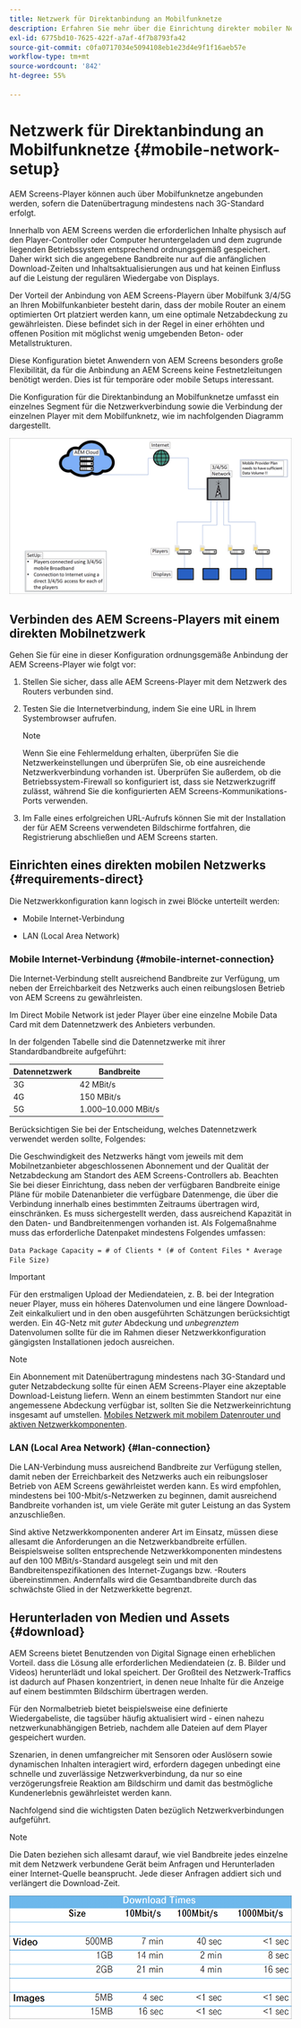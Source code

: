 ```yaml
---
title: Netzwerk für Direktanbindung an Mobilfunknetze
description: Erfahren Sie mehr über die Einrichtung direkter mobiler Netzwerke in AEM Screens.
exl-id: 6775bd10-7625-422f-a7af-4f7b8793fa42
source-git-commit: c0fa0717034e5094108eb1e23d4e9f1f16aeb57e
workflow-type: tm+mt
source-wordcount: '842'
ht-degree: 55%

---
```


# Netzwerk für Direktanbindung an Mobilfunknetze {#mobile-network-setup}

AEM Screens-Player können auch über Mobilfunknetze angebunden werden, sofern die Datenübertragung mindestens nach 3G-Standard erfolgt.

Innerhalb von AEM Screens werden die erforderlichen Inhalte physisch auf den Player-Controller oder Computer heruntergeladen und dem zugrunde liegenden Betriebssystem entsprechend ordnungsgemäß gespeichert. Daher wirkt sich die angegebene Bandbreite nur auf die anfänglichen Download-Zeiten und Inhaltsaktualisierungen aus und hat keinen Einfluss auf die Leistung der regulären Wiedergabe von Displays.

Der Vorteil der Anbindung von AEM Screens-Playern über Mobilfunk 3/4/5G an Ihren Mobilfunkanbieter besteht darin, dass der mobile Router an einem optimierten Ort platziert werden kann, um eine optimale Netzabdeckung zu gewährleisten. Diese befindet sich in der Regel in einer erhöhten und offenen Position mit möglichst wenig umgebenden Beton- oder Metallstrukturen.

Diese Konfiguration bietet Anwendern von AEM Screens besonders große Flexibilität, da für die Anbindung an AEM Screens keine Festnetzleitungen benötigt werden. Dies ist für temporäre oder mobile Setups interessant.

Die Konfiguration für die Direktanbindung an Mobilfunknetze umfasst ein einzelnes Segment für die Netzwerkverbindung sowie die Verbindung der einzelnen Player mit dem Mobilfunknetz, wie im nachfolgenden Diagramm dargestellt.

![](/help/using/assets/direct-mobile-1.png)

## Verbinden des AEM Screens-Players mit einem direkten Mobilnetzwerk

Gehen Sie für eine in dieser Konfiguration ordnungsgemäße Anbindung der AEM Screens-Player wie folgt vor:

1. Stellen Sie sicher, dass alle AEM Screens-Player mit dem Netzwerk des Routers verbunden sind.

1. Testen Sie die Internetverbindung, indem Sie eine URL in Ihrem Systembrowser aufrufen.

   >[!NOTE]
   >Wenn Sie eine Fehlermeldung erhalten, überprüfen Sie die Netzwerkeinstellungen und überprüfen Sie, ob eine ausreichende Netzwerkverbindung vorhanden ist. Überprüfen Sie außerdem, ob die Betriebssystem-Firewall so konfiguriert ist, dass sie Netzwerkzugriff zulässt, während Sie die konfigurierten AEM Screens-Kommunikations-Ports verwenden.

1. Im Falle eines erfolgreichen URL-Aufrufs können Sie mit der Installation der für AEM Screens verwendeten Bildschirme fortfahren, die Registrierung abschließen und AEM Screens starten.

## Einrichten eines direkten mobilen Netzwerks {#requirements-direct}

Die Netzwerkkonfiguration kann logisch in zwei Blöcke unterteilt werden:

* Mobile Internet-Verbindung

* LAN (Local Area Network)

### Mobile Internet-Verbindung {#mobile-internet-connection}

Die Internet-Verbindung stellt ausreichend Bandbreite zur Verfügung, um neben der Erreichbarkeit des Netzwerks auch einen reibungslosen Betrieb von AEM Screens zu gewährleisten.

Im Direct Mobile Network ist jeder Player über eine einzelne Mobile Data Card mit dem Datennetzwerk des Anbieters verbunden.

In der folgenden Tabelle sind die Datennetzwerke mit ihrer Standardbandbreite aufgeführt:

| Datennetzwerk | Bandbreite |
|--- |--- |
| 3G | 42 MBit/s |
| 4G | 150 MBit/s |
| 5G | 1.000–10.000 MBit/s |

Berücksichtigen Sie bei der Entscheidung, welches Datennetzwerk verwendet werden sollte, Folgendes:

Die Geschwindigkeit des Netzwerks hängt vom jeweils mit dem Mobilnetzanbieter abgeschlossenen Abonnement und der Qualität der Netzabdeckung am Standort des AEM Screens-Controllers ab.
Beachten Sie bei dieser Einrichtung, dass neben der verfügbaren Bandbreite einige Pläne für mobile Datenanbieter die verfügbare Datenmenge, die über die Verbindung innerhalb eines bestimmten Zeitraums übertragen wird, einschränken. Es muss sichergestellt werden, dass ausreichend Kapazität in den Daten- und Bandbreitenmengen vorhanden ist.
Als Folgemaßnahme muss das erforderliche Datenpaket mindestens Folgendes umfassen:

`Data Package Capacity = # of Clients * (# of Content Files * Average File Size)`


>[!IMPORTANT]
>Für den erstmaligen Upload der Mediendateien, z. B. bei der Integration neuer Player, muss ein höheres Datenvolumen und eine längere Download-Zeit einkalkuliert und in den oben ausgeführten Schätzungen berücksichtigt werden. Ein 4G-Netz mit *guter* Abdeckung und *unbegrenztem* Datenvolumen sollte für die im Rahmen dieser Netzwerkkonfiguration gängigsten Installationen jedoch ausreichen.

>[!NOTE]
>Ein Abonnement mit Datenübertragung mindestens nach 3G-Standard und guter Netzabdeckung sollte für einen AEM Screens-Player eine akzeptable Download-Leistung liefern. Wenn an einem bestimmten Standort nur eine angemessene Abdeckung verfügbar ist, sollten Sie die Netzwerkeinrichtung insgesamt auf umstellen. [Mobiles Netzwerk mit mobilem Datenrouter und aktiven Netzwerkkomponenten](/help/using/mobile-network-router.md).


### LAN (Local Area Network) {#lan-connection}

Die LAN-Verbindung muss ausreichend Bandbreite zur Verfügung stellen, damit neben der Erreichbarkeit des Netzwerks auch ein reibungsloser Betrieb von AEM Screens gewährleistet werden kann. Es wird empfohlen, mindestens bei 100-Mbit/s-Netzwerken zu beginnen, damit ausreichend Bandbreite vorhanden ist, um viele Geräte mit guter Leistung an das System anzuschließen.

Sind aktive Netzwerkkomponenten anderer Art im Einsatz, müssen diese allesamt die Anforderungen an die Netzwerkbandbreite erfüllen. Beispielsweise sollten entsprechende Netzwerkkomponenten mindestens auf den 100 MBit/s-Standard ausgelegt sein und mit den Bandbreitenspezifikationen des Internet-Zugangs bzw. -Routers übereinstimmen. Andernfalls wird die Gesamtbandbreite durch das schwächste Glied in der Netzwerkkette begrenzt.

## Herunterladen von Medien und Assets {#download}

AEM Screens bietet Benutzenden von Digital Signage einen erheblichen Vorteil. dass die Lösung alle erforderlichen Mediendateien (z. B. Bilder und Videos) herunterlädt und lokal speichert. Der Großteil des Netzwerk-Traffics ist dadurch auf Phasen konzentriert, in denen neue Inhalte für die Anzeige auf einem bestimmten Bildschirm übertragen werden.

Für den Normalbetrieb bietet beispielsweise eine definierte Wiedergabeliste, die tagsüber häufig aktualisiert wird - einen nahezu netzwerkunabhängigen Betrieb, nachdem alle Dateien auf dem Player gespeichert wurden.

Szenarien, in denen umfangreicher mit Sensoren oder Auslösern sowie dynamischen Inhalten interagiert wird, erfordern dagegen unbedingt eine schnelle und zuverlässige Netzwerkverbindung, da nur so eine verzögerungsfreie Reaktion am Bildschirm und damit das bestmögliche Kundenerlebnis gewährleistet werden kann.

Nachfolgend sind die wichtigsten Daten bezüglich Netzwerkverbindungen aufgeführt.

>[!NOTE]
>
>Die Daten beziehen sich allesamt darauf, wie viel Bandbreite jedes einzelne mit dem Netzwerk verbundene Gerät beim Anfragen und Herunterladen einer Internet-Quelle beansprucht. Jede dieser Anfragen addiert sich und verlängert die Download-Zeit.

![](/help/using/assets/download-times-mobile.png)
